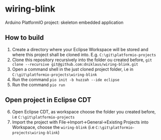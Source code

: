 # wiring-blink
Arduino PlatformIO project: skeleton embedded application

## How to build
  1. Create a directory where your Eclipse Workspace will be stored and where this project shall be cloned into. E.g. `C:\git\platformio-projects`
  2. Clone this repository recursively into the folder ou created before, `git clone --recursive git@github.com:dniklaus/wiring-blink.git`
  3. Open a command shell in the just cloned project folder, i.e in `C:\git\platformio-projects\wiring-blink`
  4. Run the command `pio init -b huzzah --ide eclipse`
  5. Run the command `pio run`

## Open project in Eclipse CDT
  6. Open Eclipse CDT, as workspace choose the folder you created before, i.e `C:\git\platformio-projects`
  7. Import the project with File->Import->General->Existing Projects into Workspace, choose the `wiring-blink` (i.e `C:\git\platformio-projects\wiring-blink`)
